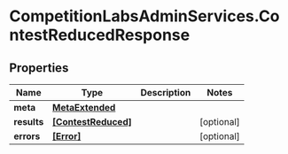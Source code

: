 # CompetitionLabsAdminServices.ContestReducedResponse

## Properties

Name | Type | Description | Notes
------------ | ------------- | ------------- | -------------
**meta** | [**MetaExtended**](MetaExtended.md) |  | 
**results** | [**[ContestReduced]**](ContestReduced.md) |  | [optional] 
**errors** | [**[Error]**](Error.md) |  | [optional] 


